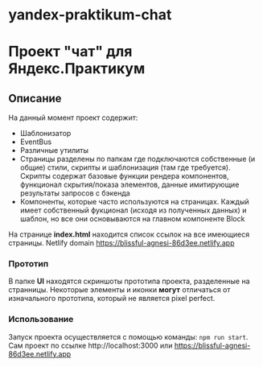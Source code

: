 # yandex-praktikum-chat
# Проект "чат" для Яндекс.Практикум
## Описание
На данный момент проект содержит:
- Шаблонизатор
- EventBus
- Различные утилиты
- Страницы разделены по папкам где подключаются собственные (и общие) стили, скрипты и шаблонизация (там где требуется). Скрипты содержат базовые функции рендера компонентов, функционал скрытия/показа элементов, данные имитирующие результаты запросов с бэкенда
- Компоненты, которые часто используются на страницах. Каждый имеет собственный фукционал (исходя из полученных данных) и шаблон, но все они основываются на главном компоненте Block

На странице **index.html** находится список ссылок на все имеющиеся страницы.
Netlify domain https://blissful-agnesi-86d3ee.netlify.app
### Прототип
В папке **UI** находятся скриншоты прототипа проекта, разделенные на странницы. Некоторые элементы и иконки **могут** отличаться от изначального прототипа, который не является pixel perfect.
### Использование
Запуск проекта осуществляется с помощью команды: `npm run start`.  Сам проект по ссылке http://localhost:3000 или https://blissful-agnesi-86d3ee.netlify.app